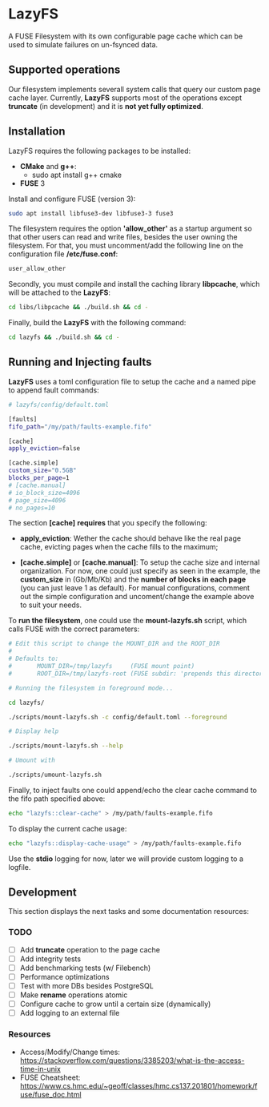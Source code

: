 # LazyFS

A FUSE Filesystem with its own configurable page cache which can be used to simulate failures on un-fsynced data.

## Supported operations

Our filesystem implements severall system calls that query our custom page cache layer. Currently, **LazyFS** supports most of the operations except **truncate** (in development) and it is **not yet fully optimized**.

## Installation

LazyFS requires the following packages to be installed:

-   **CMake** and **g++**:
    -   sudo apt install g++ cmake
-   **FUSE** 3

Install and configure FUSE (version 3):

```bash
sudo apt install libfuse3-dev libfuse3-3 fuse3
```

The filesystem requires the option **'allow_other'** as a startup argument so that other users can read and write files, besides the user owning the filesystem. For that, you must uncomment/add the following line on the configuration file **/etc/fuse.conf**:

```bash
user_allow_other
```

Secondly, you must compile and install the caching library **libpcache**, which will be attached to the **LazyFS**:

```bash
cd libs/libpcache && ./build.sh && cd -
```

Finally, build the **LazyFS** with the following command:

```bash
cd lazyfs && ./build.sh && cd -
```

## Running and Injecting faults

**LazyFS** uses a toml configuration file to setup the cache and a named pipe to append fault commands:

```bash
# lazyfs/config/default.toml

[faults]
fifo_path="/my/path/faults-example.fifo"

[cache]
apply_eviction=false

[cache.simple]
custom_size="0.5GB"
blocks_per_page=1
# [cache.manual]
# io_block_size=4096
# page_size=4096
# no_pages=10
```

The section **[cache]** **requires** that you specify the following:

-   **apply_eviction**: Wether the cache should behave like the real page cache, evicting pages when the cache fills to the maximum;

-   **[cache.simple]** or **[cache.manual]**: To setup the cache size and internal organization. For now, one could just specify as seen in the example, the **custom_size** in (Gb/Mb/Kb) and the **number of blocks in each page** (you can just leave 1 as default). For manual configurations, comment out the simple configuration and uncoment/change the example above to suit your needs.

To **run the filesystem**, one could use the **mount-lazyfs.sh** script, which calls FUSE with the correct parameters:

```bash
# Edit this script to change the MOUNT_DIR and the ROOT_DIR
#
# Defaults to:
#       MOUNT_DIR=/tmp/lazyfs     (FUSE mount point)
#       ROOT_DIR=/tmp/lazyfs-root (FUSE subdir: 'prepends this directory to all paths')

# Running the filesystem in foreground mode...

cd lazyfs/

./scripts/mount-lazyfs.sh -c config/default.toml --foreground

# Display help

./scripts/mount-lazyfs.sh --help

# Umount with

./scripts/umount-lazyfs.sh
```

Finally, to inject faults one could append/echo the clear cache command to the fifo path specified above:

```bash
echo "lazyfs::clear-cache" > /my/path/faults-example.fifo
```

To display the current cache usage:

```bash
echo "lazyfs::display-cache-usage" > /my/path/faults-example.fifo
```

Use the **stdio** logging for now, later we will provide custom logging to a logfile.

## Development

This section displays the next tasks and some documentation resources:

### TODO

-   [ ] Add **truncate** operation to the page cache
-   [ ] Add integrity tests
-   [ ] Add benchmarking tests (w/ Filebench)
-   [ ] Performance optimizations
-   [ ] Test with more DBs besides PostgreSQL
-   [ ] Make **rename** operations atomic
-   [ ] Configure cache to grow until a certain size (dynamically)
-   [ ] Add logging to an external file

### Resources

-   Access/Modify/Change times: https://stackoverflow.com/questions/3385203/what-is-the-access-time-in-unix
-   FUSE Cheatsheet: https://www.cs.hmc.edu/~geoff/classes/hmc.cs137.201801/homework/fuse/fuse_doc.html
